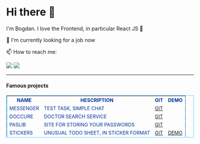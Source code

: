 <html>
    <head>
        <mate charest="utf-8" />
        <title>bogdanaks</title>
    </head>
    <body>
      <h1>Hi there 👋</h1>
  		<p>I'm Bogdan. I love the Frontend, in particular React JS 💎</p>
  		<p>🌱 I'm currently looking for a job now</p>
  		<p>📫 How to reach me:</p>
      <a href="https://www.linkedin.com/in/bogdanaks/"><img src="https://img.shields.io/badge/--linkedin?label=LinkedIn&logo=LinkedIn&style=social"/><a/>
      <a href="https://tlgg.ru/bogdanaks"><img src="https://img.shields.io/badge/--Telegram?label=Telegram&logo=Telegram&style=social"/><a/>
      <hr>
      <h4>Famous projects</h4>
      <table style="border: 1px solid #6cf">
        <tr style="font-weight: normal;
            font-size: 13px;
            color: #039;
            text-transform: uppercase;
            border-right: 1px solid #0865c2;
            border-top: 1px solid #0865c2;
            border-left: 1px solid #0865c2;
            border-bottom: 1px solid #fff;
            padding: 20px;">
          <th>Name</th>
          <th>hescription</th>
          <th>Git</th>
          <th>Demo</th>
        </tr>
        <tr style="font-weight: normal;
            font-size: 13px;
            color: #039;
            text-transform: uppercase;
            border-right: 1px solid #0865c2;
            border-top: 1px solid #0865c2;
            border-left: 1px solid #0865c2;
            border-bottom: 1px solid #fff;
            padding: 20px;">
          <td>Messenger</td>
          <td>Test task, simple chat</td>
          <td><a href="https://github.com/bogdanaks/messenger">Git</a></td>
          <td></td>
        </tr>
        <tr style="font-weight: normal;
            font-size: 13px;
            color: #039;
            text-transform: uppercase;
            border-right: 1px solid #0865c2;
            border-top: 1px solid #0865c2;
            border-left: 1px solid #0865c2;
            border-bottom: 1px solid #fff;
            padding: 20px;">
          <td>Doccure</td>
          <td>Doctor search service</td>
          <td><a href="https://github.com/bogdanaks/doccure">Git</a></td>
          <td></td>
        </tr>
        <tr style="font-weight: normal;
            font-size: 13px;
            color: #039;
            text-transform: uppercase;
            border-right: 1px solid #0865c2;
            border-top: 1px solid #0865c2;
            border-left: 1px solid #0865c2;
            border-bottom: 1px solid #fff;
            padding: 20px;">
          <td>PasLib</td>
          <td>Site for storing your passwords</td>
          <td><a href="https://github.com/bogdanaks/paslib">Git</a></td>
          <td></td>
        </tr>
        <tr style="font-weight: normal;
            font-size: 13px;
            color: #039;
            text-transform: uppercase;
            border-right: 1px solid #0865c2;
            border-top: 1px solid #0865c2;
            border-left: 1px solid #0865c2;
            border-bottom: 1px solid #fff;
            padding: 20px;">
          <td>Stickers</td>
          <td>Unusual todo sheet, in sticker format</td>
          <td><a href="https://github.com/bogdanaks/stickers">Git</a></td>
          <td><a href="https://bogdanaks.github.io/stickers/">Demo</a></td>
        </tr>
      </table>
    </body>
</html>
